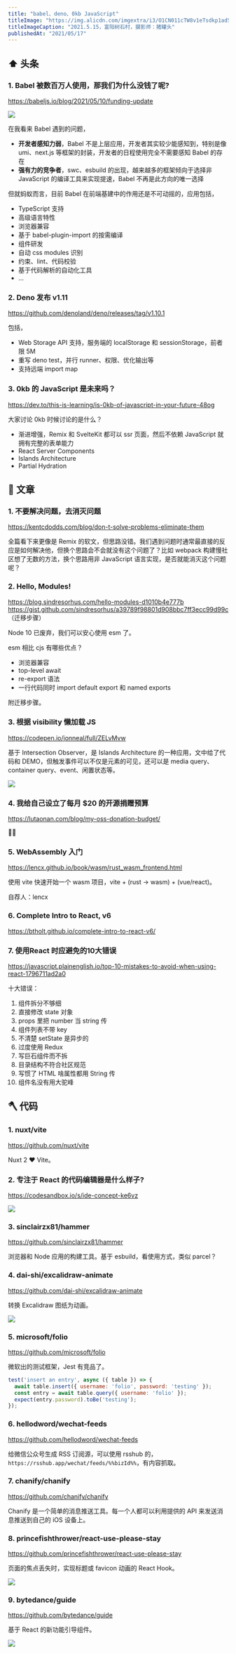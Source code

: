 ```yaml
---
title: "babel、deno、0kb JavaScript"
titleImage: "https://img.alicdn.com/imgextra/i3/O1CN011cTW8v1eTsdkp1ad5_!!6000000003873-0-tps-5952-3525.jpg"
titleImageCaption: "2021.5.15，富阳树石村，摄影师：猪罐头"
publishedAt: "2021/05/17"
---
```


## ⬆️ 头条

### 1. Babel 被数百万人使用，那我们为什么没钱了呢?
https://babeljs.io/blog/2021/05/10/funding-update

![](https://img.alicdn.com/imgextra/i2/O1CN01orqiZU1USpZnXdbSk_!!6000000002517-2-tps-1536-864.png)

在我看来 Babel 遇到的问题，

* **开发者感知力弱**，Babel 不是上层应用，开发者其实较少能感知到，特别是像 umi、next.js 等框架的封装，开发者的日程使用完全不需要感知 Babel 的存在
* **强有力的竞争者**，swc、esbuild 的出现，越来越多的框架倾向于选择非 JavaScript 的编译工具来实现提速，Babel 不再是此方向的唯一选择

但就蚂蚁而言，目前 Babel 在前端基建中的作用还是不可动摇的，应用包括，

* TypeScript 支持
* 高级语言特性
* 浏览器兼容
* 基于 babel-plugin-import 的按需编译
* 组件研发
* 自动 css modules 识别
* 约束、lint、代码校验
* 基于代码解析的自动化工具
* …

### 2. Deno 发布 v1.11
https://github.com/denoland/deno/releases/tag/v1.10.1

包括，

* Web Storage API 支持，服务端的 localStorage 和 sessionStorage，前者限 5M
* 重写 deno test，并行 runner、权限、优化输出等
* 支持远端 import map

### 3. 0kb 的 JavaScript 是未来吗？
https://dev.to/this-is-learning/is-0kb-of-javascript-in-your-future-48og

大家讨论 0kb 时候讨论的是什么？

* 渐进增强，Remix 和 SvelteKit 都可以 ssr 页面，然后不依赖 JavaScript 就拥有完整的表单能力
* React Server Components
* Islands Architecture
* Partial Hydration

## 📝 文章

### 1. 不要解决问题，去消灭问题
https://kentcdodds.com/blog/don-t-solve-problems-eliminate-them

全篇看下来更像是 Remix 的软文，但思路没错。我们遇到问题时通常最直接的反应是如何解决他，但换个思路会不会就没有这个问题了？比如 webpack 构建慢社区想了无数的方法，换个思路用非 JavaScript 语言实现，是否就能消灭这个问题呢？

### 2. Hello, Modules!
https://blog.sindresorhus.com/hello-modules-d1010b4e777b<br />
https://gist.github.com/sindresorhus/a39789f98801d908bbc7ff3ecc99d99c （迁移步骤）

Node 10 已废弃，我们可以安心使用 esm 了。

esm 相比 cjs 有哪些优点？

* 浏览器兼容
* top-level await
* re-export 语法
* 一行代码同时 import default export 和 named exports

附迁移步骤。

### 3. 根据 visibility 懒加载 JS
https://codepen.io/jonneal/full/ZELvMvw

基于 Intersection Observer，是 Islands Architecture 的一种应用，文中给了代码和 DEMO，但触发事件可以不仅是元素的可见，还可以是 media query、container query、event、闲置状态等。

![](https://img.alicdn.com/imgextra/i4/O1CN01Yrsjt728jqvatL0qf_!!6000000007969-1-tps-632-419.gif)

### 4. 我给自己设立了每月 $20 的开源捐赠预算
https://lutaonan.com/blog/my-oss-donation-budget/

👍🏻

### 5. WebAssembly 入门
https://lencx.github.io/book/wasm/rust_wasm_frontend.html

使用 vite 快速开始一个 wasm 项目，vite + (rust -> wasm) + (vue/react)。

自荐人：lencx

### 6. Complete Intro to React, v6
https://btholt.github.io/complete-intro-to-react-v6/

### 7. 使用React 时应避免的10大错误
https://javascript.plainenglish.io/top-10-mistakes-to-avoid-when-using-react-1796711ad2a0

十大错误：

1. 组件拆分不够细
2. 直接修改 state 对象
3. props 里把 number 当 string 传
4. 组件列表不带 key
5. 不清楚 setState 是异步的
6. 过度使用 Redux
7. 写巨石组件而不拆
8. 目录结构不符合社区规范
9. 写惯了 HTML 啥属性都用 String 传
10. 组件名没有用大驼峰

## 🪓 代码

### 1. nuxt/vite
https://github.com/nuxt/vite

Nuxt 2 ❤️ Vite。

### 2. 专注于 React 的代码编辑器是什么样子?
https://codesandbox.io/s/ide-concept-ke6vz

![](https://img.alicdn.com/imgextra/i4/O1CN012WMj301xMWz0v91O7_!!6000000006429-1-tps-600-338.gif)

### 3. sinclairzx81/hammer
https://github.com/sinclairzx81/hammer

浏览器和 Node 应用的构建工具。基于 esbuild，看使用方式，类似 parcel？

### 4. dai-shi/excalidraw-animate
https://github.com/dai-shi/excalidraw-animate

转换 Excalidraw 图纸为动画。

![](https://img.alicdn.com/imgextra/i2/O1CN01kGAlVp1WaHFP64l76_!!6000000002804-1-tps-1244-936.gif)

### 5. microsoft/folio
https://github.com/microsoft/folio

微软出的测试框架，Jest 有竞品了。

```javascript
test('insert an entry', async ({ table }) => {
  await table.insert({ username: 'folio', password: 'testing' });
  const entry = await table.query({ username: 'folio' });
  expect(entry.password).toBe('testing');
});
```

### 6. hellodword/wechat-feeds
https://github.com/hellodword/wechat-feeds

给微信公众号生成 RSS 订阅源，可以使用 rsshub 的，`https://rsshub.app/wechat/feeds/%%bizId%%`，有内容抓取。

### 7. chanify/chanify
https://github.com/chanify/chanify

Chanify 是一个简单的消息推送工具。每一个人都可以利用提供的 API 来发送消息推送到自己的 iOS 设备上。

### 8. princefishthrower/react-use-please-stay
https://github.com/princefishthrower/react-use-please-stay

页面的焦点丢失时，实现标题或 favicon 动画的 React Hook。

![](https://img.alicdn.com/imgextra/i2/O1CN016J5m4Z1rsEhqcviCI_!!6000000005686-1-tps-572-75.gif)

### 9. bytedance/guide
https://github.com/bytedance/guide

基于 React 的新功能引导组件。

![](https://img.alicdn.com/imgextra/i2/O1CN010FjvP71PDByPFpktH_!!6000000001806-2-tps-2726-834.png)
